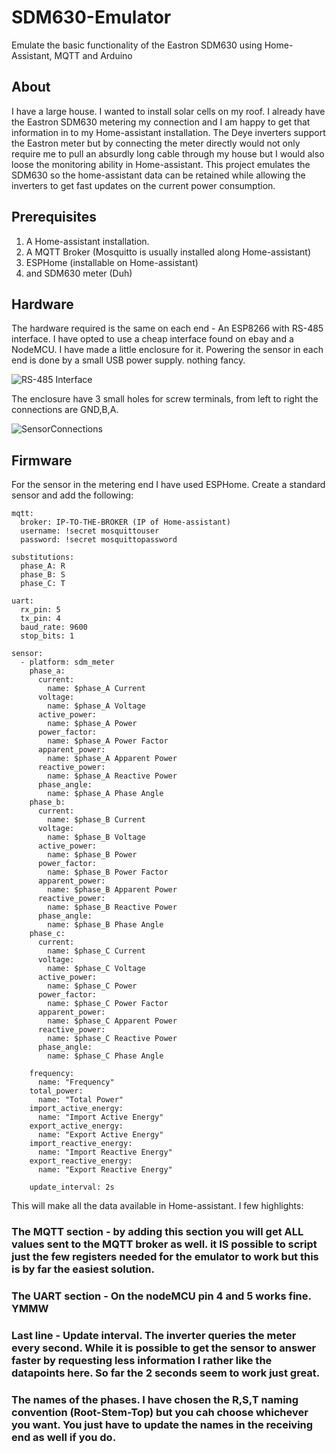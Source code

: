 # SDM630-Emulator
Emulate the basic functionality of the Eastron SDM630 using Home-Assistant, MQTT and Arduino

## About
I have a large house. I wanted to install solar cells on my roof. I already have the Eastron SDM630 metering my connection and I am happy to get that information in to my Home-assistant installation.
The Deye inverters support the Eastron meter but by connecting the meter directly would not only require me to pull an absurdly long cable through my house but I would also loose the monitoring ability in Home-assistant.
This project emulates the SDM630 so the home-assistant data can be retained while allowing the inverters to get fast updates on the current power consumption.

## Prerequisites
1. A Home-assistant installation.
2. A MQTT Broker (Mosquitto is usually installed along Home-assistant)
3. ESPHome (installable on Home-assistant)
4. and SDM630 meter (Duh)

## Hardware
The hardware required is the same on each end - An ESP8266 with RS-485 interface. I have opted to use a cheap interface found on ebay and a NodeMCU. I have made a little enclosure for it. Powering the sensor in each end is done by a small USB power supply. nothing fancy.

![RS-485 Interface]([https://github.com/HansPeterHaastrup/SDM630-Emulator/pictures/RS-485_Interface.jpg](https://github.com/HansPeterHaastrup/SDM630-Emulator/blob/ee8d5c9423fab27ae64fb72e6e59efd778f3e33a/pictures/RS-485_Interface.jpg))


The enclosure have 3 small holes for screw terminals, from left to right the connections are GND,B,A.

![SensorConnections](https://github.com/HansPeterHaastrup/SDM630-Emulator/pictures/Sensor_Connections.jpg)



## Firmware
For the sensor in the metering end I have used ESPHome. Create a standard sensor and add the following:
```
mqtt:
  broker: IP-TO-THE-BROKER (IP of Home-assistant)
  username: !secret mosquittouser
  password: !secret mosquittopassword

substitutions:
  phase_A: R
  phase_B: S
  phase_C: T

uart:
  rx_pin: 5
  tx_pin: 4
  baud_rate: 9600
  stop_bits: 1

sensor:
  - platform: sdm_meter
    phase_a:
      current:
        name: $phase_A Current
      voltage:
        name: $phase_A Voltage
      active_power:
        name: $phase_A Power
      power_factor:
        name: $phase_A Power Factor
      apparent_power:
        name: $phase_A Apparent Power
      reactive_power:
        name: $phase_A Reactive Power
      phase_angle:
        name: $phase_A Phase Angle
    phase_b:
      current:
        name: $phase_B Current
      voltage:
        name: $phase_B Voltage
      active_power:
        name: $phase_B Power
      power_factor:
        name: $phase_B Power Factor
      apparent_power:
        name: $phase_B Apparent Power
      reactive_power:
        name: $phase_B Reactive Power
      phase_angle:
        name: $phase_B Phase Angle
    phase_c:
      current:
        name: $phase_C Current
      voltage:
        name: $phase_C Voltage
      active_power:
        name: $phase_C Power
      power_factor:
        name: $phase_C Power Factor
      apparent_power:
        name: $phase_C Apparent Power
      reactive_power:
        name: $phase_C Reactive Power
      phase_angle:
        name: $phase_C Phase Angle

    frequency:
      name: "Frequency"
    total_power:
      name: "Total Power"
    import_active_energy:
      name: "Import Active Energy"
    export_active_energy:
      name: "Export Active Energy"
    import_reactive_energy:
      name: "Import Reactive Energy"
    export_reactive_energy:
      name: "Export Reactive Energy"
    
    update_interval: 2s
```
This will make all the data available in Home-assistant.
I few highlights:

### The MQTT section - by adding this section you will get ALL values sent to the MQTT broker as well. it IS possible to script just the few registers needed for the emulator to work but this is by far the easiest solution.
### The UART section - On the nodeMCU pin 4 and 5 works fine. YMMW
### Last line - Update interval. The inverter queries the meter every second. While it is possible to get the sensor to answer faster by requesting less information I rather like the datapoints here. So far the 2 seconds seem to work just great.
### The names of the phases. I have chosen the R,S,T naming convention (Root-Stem-Top) but you cah choose whichever you want. You just have to update the names in the receiving end as well if you do.

